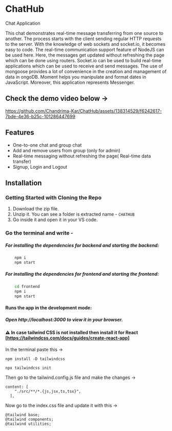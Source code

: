 
# ChatHub

Chat Application

This chat demonstrates real-time message transferring from one source to another. The process starts with the client sending regular HTTP requests to the server. With the knowledge of web sockets and socket.io, it becomes easy to code. The real-time communication support feature of NodeJS can be used here. Here, the messages get updated without refreshing the page which can be done using routers. Socket.io can be used to build real-time applications which can be used to receive and send messages. The use of mongoose provides a lot of convenience in the creation and management of data in ongoDB. Moment helps you manipulate and format dates in JavaScript. Moreover, this application represents Messenger.

## Check the demo video below ->



https://github.com/Chandrima-Kar/ChatHub/assets/138314529/f6242617-7bde-4e36-b25c-101286447699




## Features

- One-to-one chat and group chat
- Add and remove users from group (only for admin)
- Real-time messaging without refreshing the page( Real-time data transfer)
- Signup, Login and Logout

## Installation

### Getting Started with Cloning the Repo
1. Download the zip file.
2. Unzip it. You can see a folder is extracted name - `CHATHUB`
3. Go inside it and open it in your VS code. 

### Go the terminal and write -

##### For installing the dependencies for backend and starting the backend:
```bash
    npm i
    npm start
```

##### For installing the dependencies for frontend and starting the frontend:
```bash
    cd frontend
    npm i
    npm start
```

#### Runs the app in the development mode:

##### Open http://localhost:3000 to view it in your browser.

#### ⚠️ In case tailwind CSS is not installed then install it for React [https://tailwindcss.com/docs/guides/create-react-app]

In the terminal paste this ->

 ```
 npm install -D tailwindcss
```
 ```
 npx tailwindcss init
```

Then go to the tailwind.config.js file and make the changes ->

```
content: [
    "./src/**/*.{js,jsx,ts,tsx}",
  ],
```

Now go to the index.css file and update it with this ->

```
@tailwind base;
@tailwind components;
@tailwind utilities;
```
